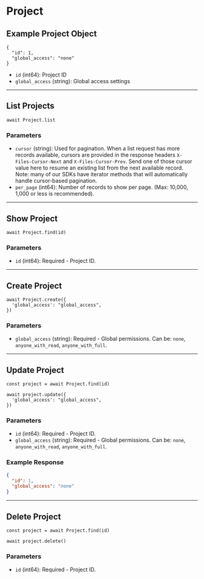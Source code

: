 # Project

## Example Project Object

```
{
  "id": 1,
  "global_access": "none"
}
```

* `id` (int64): Project ID
* `global_access` (string): Global access settings

---

## List Projects

```
await Project.list
```


### Parameters

* `cursor` (string): Used for pagination.  When a list request has more records available, cursors are provided in the response headers `X-Files-Cursor-Next` and `X-Files-Cursor-Prev`.  Send one of those cursor value here to resume an existing list from the next available record.  Note: many of our SDKs have iterator methods that will automatically handle cursor-based pagination.
* `per_page` (int64): Number of records to show per page.  (Max: 10,000, 1,000 or less is recommended).

---

## Show Project

```
await Project.find(id)
```


### Parameters

* `id` (int64): Required - Project ID.

---

## Create Project

```
await Project.create({
  'global_access': "global_access",
})
```


### Parameters

* `global_access` (string): Required - Global permissions.  Can be: `none`, `anyone_with_read`, `anyone_with_full`.

---

## Update Project

```
const project = await Project.find(id)

await project.update({
  'global_access': "global_access",
})
```

### Parameters

* `id` (int64): Required - Project ID.
* `global_access` (string): Required - Global permissions.  Can be: `none`, `anyone_with_read`, `anyone_with_full`.

### Example Response

```json
{
  "id": 1,
  "global_access": "none"
}
```

---

## Delete Project

```
const project = await Project.find(id)

await project.delete()
```

### Parameters

* `id` (int64): Required - Project ID.

